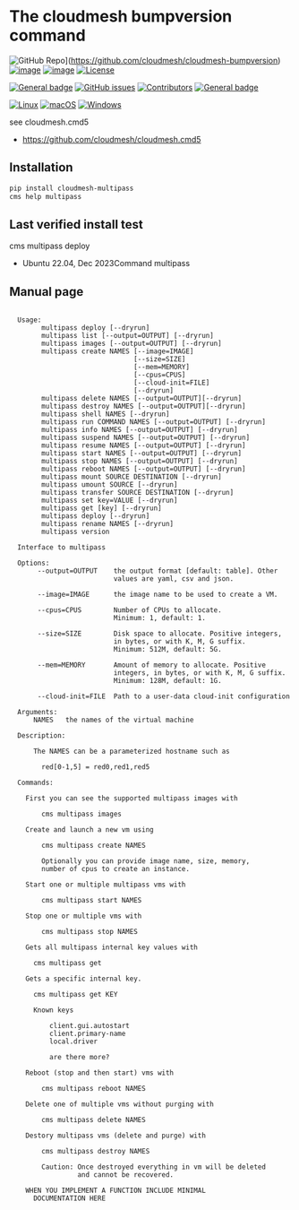 # The cloudmesh bumpversion command

![GitHub Repo](https://img.shields.io/badge/github-repo-green.svg)](https://github.com/cloudmesh/cloudmesh-bumpversion)
[![image](https://img.shields.io/pypi/pyversions/cloudmesh-bumpversion.svg)](https://pypi.org/project/cloudmesh-bumpversion)
[![image](https://img.shields.io/pypi/v/cloudmesh-bumpversion.svg)](https://pypi.org/project/cloudmesh-bumpversion/)
[![License](https://img.shields.io/badge/License-Apache%202.0-blue.svg)](https://opensource.org/licenses/Apache-2.0)

[![General badge](https://img.shields.io/badge/Status-Production-<COLOR>.svg)](https://shields.io/)
[![GitHub issues](https://img.shields.io/github/issues/cloudmesh/cloudmesh-bumpversion.svg)](https://github.com/cloudmesh/cloudmesh-bumpversion/issues)
[![Contributors](https://img.shields.io/github/contributors/cloudmesh/cloudmesh-bumpversion.svg)](https://github.com/cloudmesh/cloudmesh-bumpversion/graphs/contributors)
[![General badge](https://img.shields.io/badge/Other-repos-<COLOR>.svg)](https://github.com/cloudmesh/cloudmesh)


[![Linux](https://img.shields.io/badge/OS-Linux-orange.svg)](https://www.linux.org/)
[![macOS](https://img.shields.io/badge/OS-macOS-lightgrey.svg)](https://www.apple.com/macos)
[![Windows](https://img.shields.io/badge/OS-Windows-blue.svg)](https://www.microsoft.com/windows)

see cloudmesh.cmd5

* https://github.com/cloudmesh/cloudmesh.cmd5


## Installation

```bash
pip install cloudmesh-multipass
cms help multipass
```
## Last verified install test

cms multipass deploy
* Ubuntu 22.04, Dec 2023Command multipass

## Manual page

```

  Usage:
        multipass deploy [--dryrun]
        multipass list [--output=OUTPUT] [--dryrun]
        multipass images [--output=OUTPUT] [--dryrun]
        multipass create NAMES [--image=IMAGE]
                               [--size=SIZE]
                               [--mem=MEMORY]
                               [--cpus=CPUS]
                               [--cloud-init=FILE]
                               [--dryrun]
        multipass delete NAMES [--output=OUTPUT][--dryrun]
        multipass destroy NAMES [--output=OUTPUT][--dryrun]
        multipass shell NAMES [--dryrun]
        multipass run COMMAND NAMES [--output=OUTPUT] [--dryrun]
        multipass info NAMES [--output=OUTPUT] [--dryrun]
        multipass suspend NAMES [--output=OUTPUT] [--dryrun]
        multipass resume NAMES [--output=OUTPUT] [--dryrun]
        multipass start NAMES [--output=OUTPUT] [--dryrun]
        multipass stop NAMES [--output=OUTPUT] [--dryrun]
        multipass reboot NAMES [--output=OUTPUT] [--dryrun]
        multipass mount SOURCE DESTINATION [--dryrun]
        multipass umount SOURCE [--dryrun]
        multipass transfer SOURCE DESTINATION [--dryrun]
        multipass set key=VALUE [--dryrun]
        multipass get [key] [--dryrun]
        multipass deploy [--dryrun]
        multipass rename NAMES [--dryrun]
        multipass version

  Interface to multipass

  Options:
       --output=OUTPUT    the output format [default: table]. Other
                          values are yaml, csv and json.

       --image=IMAGE      the image name to be used to create a VM.

       --cpus=CPUS        Number of CPUs to allocate.
                          Minimum: 1, default: 1.

       --size=SIZE        Disk space to allocate. Positive integers,
                          in bytes, or with K, M, G suffix.
                          Minimum: 512M, default: 5G.

       --mem=MEMORY       Amount of memory to allocate. Positive
                          integers, in bytes, or with K, M, G suffix.
                          Minimum: 128M, default: 1G.

       --cloud-init=FILE  Path to a user-data cloud-init configuration

  Arguments:
      NAMES   the names of the virtual machine

  Description:

      The NAMES can be a parameterized hostname such as

        red[0-1,5] = red0,red1,red5

  Commands:

    First you can see the supported multipass images with

        cms multipass images

    Create and launch a new vm using

        cms multipass create NAMES

        Optionally you can provide image name, size, memory,
        number of cpus to create an instance.

    Start one or multiple multipass vms with

        cms multipass start NAMES

    Stop one or multiple vms with

        cms multipass stop NAMES

    Gets all multipass internal key values with

      cms multipass get

    Gets a specific internal key.

      cms multipass get KEY

      Known keys

          client.gui.autostart
          client.primary-name
          local.driver

          are there more?

    Reboot (stop and then start) vms with

        cms multipass reboot NAMES

    Delete one of multiple vms without purging with

        cms multipass delete NAMES

    Destory multipass vms (delete and purge) with

        cms multipass destroy NAMES

        Caution: Once destroyed everything in vm will be deleted
                 and cannot be recovered.

    WHEN YOU IMPLEMENT A FUNCTION INCLUDE MINIMAL
      DOCUMENTATION HERE

```